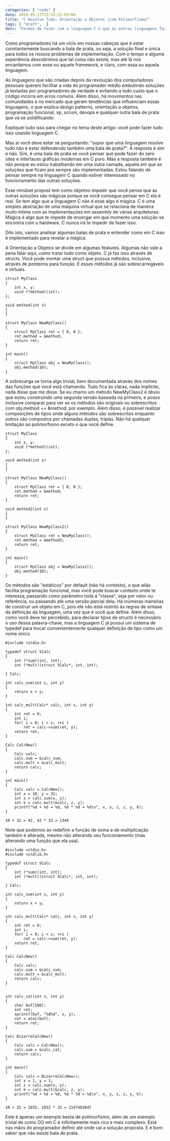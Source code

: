 ```yaml
---
categories: [ "code" ]
date: 2019-05-17T13:53:21-03:00
title: "C Resolve Tudo: Orientação a Objetos (com Polimorfismo)"
tags: [ "draft",  ]
desc: "Formas de fazer com a linguagem C o que as outras linguagens fazem by design. Se quiser algum artigo sobre alguma feature de alguma linguagem ou ferramenta, comente."
---
```

Como programadores há um vício em nossas cabeças que é estar constantemente buscando a bala de prata, ou seja, a solução final e única para todos os nossos problemas de implementação. Com o tempo e alguma experiência descobrimos que tal coisa não existe, mas até lá nos encantamos com esse ou aquele framework, e claro, com essa ou aquela linguagem.

As linguagens que são criadas depois da revolução dos computadores pessoais querem facilitar a vida do programador médio embutindo soluções já testadas por programadores de verdade e evitando a todo custo que o código incorra em erros comuns. Além disso, há movimentos nas comunidades e no mercado que geram tendências que influenciam essas linguagens, o que explica design patterns, orientação a objetos, programação funcional, xp, scrum, devops e qualquer outra bala de prata que vá se solidificando.

Expliquei tudo isso para chegar no tema deste artigo: você pode fazer tudo isso usando linguagem C.

Mas aí você deve estar se perguntando: "supor que uma linguagem resolve tudo não é estar defendendo também uma bala de prata?". A resposta é sim e não. Sim, é uma bala de prata se você pensar que pode fazer do zero sites e interfaces gráficas modernas em C puro. Mas a resposta também é não porque eu estou trabalhando em uma outra camada, aquela em que as soluções que ficam pra sempre são implementadas. Estou falando de pensar sempre na linguagem C quando estiver interessado no funcionamento das outras soluções.

Esse mindset propost tem como objetivo impedir que você pense que as outras soluções são mágicas porque se você consegue pensar em C ela é real. Se tem algo que a linguagem C não é esse algo é mágica. C é uma simples abstração de uma máquina virtual que se relaciona de maneira muito íntima com as implementações em assembly de várias arquiteturas. Mágica é algo que te impede de enxergar em que momento uma solução se encontra com o hardware. C nunca irá te impedir de fazer isso.

Dito isto, vamos analisar algumas balas de prata e entender como em C isso é implementado para revelar a mágica.


A Orientação a Objetos se divide em algumas features. Algumas não vale a pena falar aqui, como tratar tudo como objeto. C já faz isso através de structs. Você pode montar uma struct que possua métodos, inclusive, através de ponteiros para função. E esses métodos já são sobrecarregáveis e virtuais.

    struct MyClass
    {
        int x, y;
        void (*method)(int);
    };
    
    void method(int x)
    {
    }
    
    struct MyClass NewMyClass()
    {
        struct MyClass ret = { 0, 0 };
        ret.method = &method;
        return ret;
    }
    
    int main()
    {
        struct MyClass obj = NewMyClass();
        obj.method(10);
    }

A sobrecarga se torna algo trivial, bem documentada através dos nomes das funções que você está chamando. Tudo fica às claras, nada implícito, nada disse que me disse. Se eu chamo um método NewMyClass2 é óbvio que estou construindo uma segunda versão baseada na primeira, e posso inclusive comparar para ver se os métodos são originais ou sobrescritos com obj.method == &method, por exemplo. Além disso, é possível realizar composições de tipos onde alguns métodos são sobrescritos enquanto outros são compostos por chamadas duplas, triplas. Não há qualquer limitação ao polimorfismo exceto o que você define.

    struct MyClass
    {
        int x, y;
        void (*method)(int);
    };
    
    void method(int x)
    {
    }
    
    struct MyClass NewMyClass()
    {
        struct MyClass ret = { 0, 0 };
        ret.method = &method;
        return ret;
    }
    
    void method2(int x)
    {
    }
    
    struct MyClass NewMyClass2()
    {
        struct MyClass ret = NewMyClass();
        ret.method = &method2;
        return ret;
    }
    
    int main()
    {
        struct MyClass obj = NewMyClass2();
        obj.method(10);
    }

Os métodos são "estáticos" por default (não há contexto), o que aliás facilita programação funcional, mas você pode buscar contexto onde te interessa, passando como parâmetro toda a "classe", seja por valor ou referência, ou passando até uma versão parcial dela. Há inúmeras maneiras de construir um objeto em C, pois ele não está restrito às regras de sintaxe da definição da linguagem, uma vez que é você que define. Além disso, como você deve ter percebido, para declarar tipos de structs é necessário o uso dessa palavra-chave, mas a linguagem C já possui um sistema de typedef para trocar convenientemente qualquer definição de tipo como um nome único.

    #include <stdio.h>
    
    typedef struct SCalc
    {
        int (*sum)(int, int);
        int (*mult)(struct SCalc*, int, int);
    
    } Calc;
    
    int calc_sum(int x, int y)
    {
        return x + y;
    }
    
    int calc_mult(Calc* calc, int x, int y)
    {
        int ret = 0;
        int i;
        for( i = 0; i < x; ++i )
            ret = calc->sum(ret, y);
        return ret;
    }
    
    Calc CalcNew()
    {
        Calc calc;
        calc.sum = &calc_sum;
        calc.mult = &calc_mult;
        return calc;
    }
    
    int main()
    {
        Calc calc = CalcNew();
        int x = 10, y = 32;
        int z = calc.sum(x, y);
        int k = calc.mult(&calc, z, y);
        printf("%d + %d = %d, %d * %d = %d\n", x, y, z, z, y, k);
    }

    10 + 32 = 42, 42 * 32 = 1344

Note que podemos ao redefinir a função de soma a de multiplicação também é alterada, mesmo não alterando seu funcionamento (mas alterando uma função que ela usa).

    #include <stdio.h>
    #include <stdlib.h>
    
    typedef struct SCalc
    {
        int (*sum)(int, int);
        int (*mult)(struct SCalc*, int, int);
    
    } Calc;
    
    int calc_sum(int x, int y)
    {
        return x + y;
    }
    
    int calc_mult(Calc* calc, int x, int y)
    {
        int ret = 0;
        int i;
        for( i = 0; i < x; ++i )
            ret = calc->sum(ret, y);
        return ret;
    }
    
    Calc CalcNew()
    {
        Calc calc;
        calc.sum = &calc_sum;
        calc.mult = &calc_mult;
        return calc;
    }
    
    
    int calc_cat(int x, int y)
    {
        char buf[100];
        int ret;
        sprintf(buf, "%d%d", x, y);
        ret = atoi(buf);
        return ret;
    }
    
    Calc BizarreCalcNew()
    {
        Calc calc = CalcNew();
        calc.sum = &calc_cat;
        return calc;
    }
    
    int main()
    {
        Calc calc = BizarreCalcNew();
        int x = 1, y = 1;
        int z = calc.sum(x, y);
        int k = calc.mult(&calc, z, y);
        printf("%d + %d = %d, %d * %d = %d\n", x, y, z, z, y, k);
    }

    10 + 32 = 1032, 1032 * 32 = 2147483647

Este é apenas um exemplo besta de polimorfismo, além de um exemplo trivial de como OO em C é infinitamente mais rico e mais complexo. Está nas mãos do programador definir até onde vai a solução proposta. E é bom saber que não existe bala de prata.
